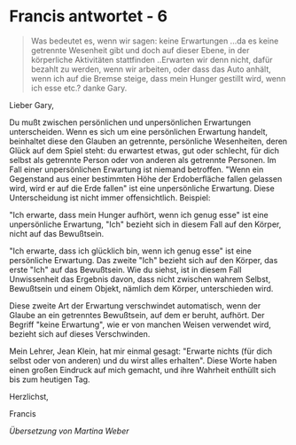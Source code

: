 # Francis antwortet - 6

>Was bedeutet es, wenn wir sagen: keine Erwartungen ...da es keine getrennte Wesenheit gibt und doch auf dieser Ebene, in der körperliche Aktivitäten stattfinden ..Erwarten wir denn nicht, dafür bezahlt zu werden, wenn wir arbeiten, oder dass das Auto anhält, wenn ich auf die Bremse steige, dass mein Hunger gestillt wird, wenn ich esse etc.? danke Gary.

Lieber Gary,

Du mußt zwischen persönlichen und unpersönlichen Erwartungen unterscheiden. Wenn es sich um eine persönlichen Erwartung handelt, beinhaltet diese den Glauben an getrennte, persönliche Wesenheiten, deren Glück auf dem Spiel steht: du erwartest etwas, gut oder schlecht, für dich selbst als getrennte Person oder von anderen als getrennte Personen. Im Fall einer unpersönlichen Erwartung ist niemand betroffen. "Wenn ein Gegenstand aus einer bestimmten Höhe der Erdoberfläche fallen gelassen wird, wird er auf die Erde fallen" ist eine unpersönliche Erwartung. Diese Unterscheidung ist nicht immer offensichtlich. Beispiel:

"Ich erwarte, dass mein Hunger aufhört, wenn ich genug esse" ist eine unpersönliche Erwartung, "Ich" bezieht sich in diesem Fall auf den Körper, nicht auf das Bewußtsein.

"Ich erwarte, dass ich glücklich bin, wenn ich genug esse" ist eine persönliche Erwartung. Das zweite "Ich" bezieht sich auf den Körper, das erste "Ich" auf das Bewußtsein. Wie du siehst, ist in diesem Fall Unwissenheit das Ergebnis davon, dass nicht zwischen wahrem Selbst, Bewußtsein und einem Objekt, nämlich dem Körper, unterschieden wird.

Diese zweite Art der Erwartung verschwindet automatisch, wenn der Glaube an ein getrenntes Bewußtsein, auf dem er beruht, aufhört. Der Begriff "keine Erwartung", wie er von manchen Weisen verwendet wird, bezieht sich auf dieses Verschwinden.

Mein Lehrer, Jean Klein, hat mir einmal gesagt: "Erwarte nichts (für dich selbst oder von anderen) und du wirst alles erhalten". Diese Worte haben einen großen Eindruck auf mich gemacht, und ihre Wahrheit enthüllt sich bis zum heutigen Tag.

Herzlichst,

Francis

_Übersetzung von Martina Weber_
